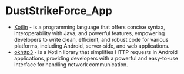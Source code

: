 # DustStrikeForce_App

* [Kotlin](https://kotlinlang.org/) -   is a programming language that offers concise syntax, interoperability with Java, and powerful features, empowering developers to write clean, efficient, and robust code for various platforms, including Android, server-side, and web applications.
* [okhttp3](https://square.github.io/okhttp/) - is a Kotlin library that simplifies HTTP requests in Android applications, providing developers with a powerful and easy-to-use interface for handling network communication.
